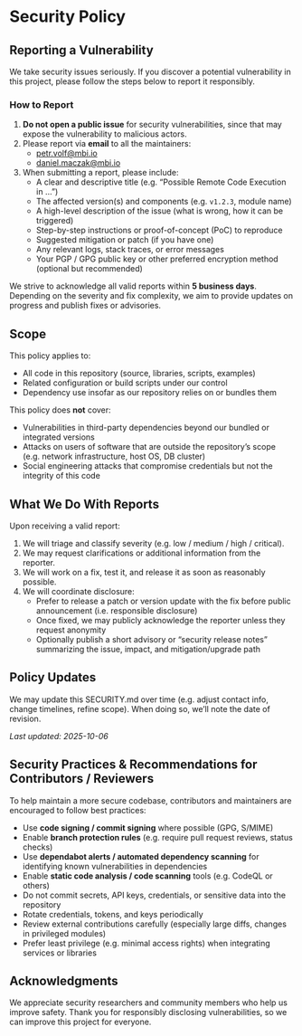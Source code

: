 # Security Policy

## Reporting a Vulnerability

We take security issues seriously. If you discover a potential vulnerability in this project, please follow the steps
below to report it responsibly.

### How to Report

1. **Do not open a public issue** for security vulnerabilities, since that may expose the vulnerability to malicious
   actors.
2. Please report via **email** to all the maintainers:
   - petr.volf@mbi.io
   - daniel.maczak@mbi.io
3. When submitting a report, please include:
   - A clear and descriptive title (e.g. “Possible Remote Code Execution in …”)
   - The affected version(s) and components (e.g. `v1.2.3`, module name)
   - A high-level description of the issue (what is wrong, how it can be triggered)
   - Step-by-step instructions or proof-of-concept (PoC) to reproduce
   - Suggested mitigation or patch (if you have one)
   - Any relevant logs, stack traces, or error messages
   - Your PGP / GPG public key or other preferred encryption method (optional but recommended)

We strive to acknowledge all valid reports within **5 business days**. Depending on the severity and fix complexity, we
aim to provide updates on progress and publish fixes or advisories.

## Scope

This policy applies to:

- All code in this repository (source, libraries, scripts, examples)
- Related configuration or build scripts under our control
- Dependency use insofar as our repository relies on or bundles them

This policy does **not** cover:

- Vulnerabilities in third-party dependencies beyond our bundled or integrated versions
- Attacks on users of software that are outside the repository’s scope (e.g. network infrastructure, host OS, DB
  cluster)
- Social engineering attacks that compromise credentials but not the integrity of this code

## What We Do With Reports

Upon receiving a valid report:

1. We will triage and classify severity (e.g. low / medium / high / critical).
2. We may request clarifications or additional information from the reporter.
3. We will work on a fix, test it, and release it as soon as reasonably possible.
4. We will coordinate disclosure:
   - Prefer to release a patch or version update with the fix before public announcement (i.e. responsible disclosure)
   - Once fixed, we may publicly acknowledge the reporter unless they request anonymity
   - Optionally publish a short advisory or “security release notes” summarizing the issue, impact, and
     mitigation/upgrade path

## Policy Updates

We may update this SECURITY.md over time (e.g. adjust contact info, change timelines, refine scope). When doing so,
we’ll note the date of revision.

_Last updated: 2025-10-06_

## Security Practices & Recommendations for Contributors / Reviewers

To help maintain a more secure codebase, contributors and maintainers are encouraged to follow best practices:

- Use **code signing / commit signing** where possible (GPG, S/MIME)
- Enable **branch protection rules** (e.g. require pull request reviews, status checks)
- Use **dependabot alerts / automated dependency scanning** for identifying known vulnerabilities in dependencies
- Enable **static code analysis / code scanning** tools (e.g. CodeQL or others)
- Do not commit secrets, API keys, credentials, or sensitive data into the repository
- Rotate credentials, tokens, and keys periodically
- Review external contributions carefully (especially large diffs, changes in privileged modules)
- Prefer least privilege (e.g. minimal access rights) when integrating services or libraries

## Acknowledgments

We appreciate security researchers and community members who help us improve safety. Thank you for responsibly
disclosing vulnerabilities, so we can improve this project for everyone.
